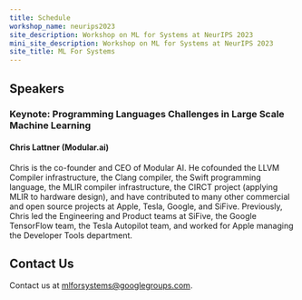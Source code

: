```yaml
---
title: Schedule
workshop_name: neurips2023
site_description: Workshop on ML for Systems at NeurIPS 2023
mini_site_description: Workshop on ML for Systems at NeurIPS 2023
site_title: ML For Systems
---
```


<div class="speaker_section">
  <div class="inner clearfix">
    <section class="main-content">
      <h2 id="speakers">Speakers</h2>
	    <div class="speaker-bio">
				<div class="img-holder" style="background-image: url(/assets/images/speakers/chris_lattner.jpeg)"></div>
				<div>
					<h3 class="keynote-speaker">Keynote: Programming Languages Challenges in Large Scale Machine Learning</h3>
					<h4>Chris Lattner (Modular.ai)</h4>
					<p>
                        Chris is the co-founder and CEO of Modular AI. He cofounded the LLVM Compiler infrastructure, the Clang compiler, the Swift programming language, the MLIR compiler infrastructure, the CIRCT project (applying MLIR to hardware design), and have contributed to many other commercial and open source projects at Apple, Tesla, Google, and SiFive. Previously, Chris led the Engineering and Product teams at SiFive, the Google TensorFlow team, the Tesla Autopilot team, and worked for Apple managing the Developer Tools department.
					</p>
				</div>
        </div>
    	<!-- <div class="speaker-bio">
				<div>
					<h3 class="talk-speaker">Productionizing Large Language Models</h3>
					<h4>Ben Mann (Anthropic)</h4>
					<p>
					    Ben Mann is a co-founder at Anthropic, currently leading the product engineering team. Previously, he was a software engineering manager at Google and one of the first authors on the GPT-3 paper and the scaling law paper at OpenAI.
					</p>
				</div>
        </div> -->
        <!-- <div class="speaker-bio">
                <div class="img-holder" style="background-image: url(/assets/images/speakers/srivatsan_krishnan.jpg)"></div>
				<div>
					<h3 class="talk-speaker">Multi-Agent Reinforcement Learning for Computer Architecture</h3>
					<h4>Srivatsan Krishnan (Harvard University)</h4>
					<p>Srivatsan is a final year PhD candidate at Harvard University. His research interests lie at the intersection of computer architecture, machine learning, and robotics. In particular, his research focuses on creating scalable ML-driven methodologies for automating design of computer systems. Prior to starting his PhD, he was the technical lead in Intel Xeon with an integrated FPGA team for building tightly-coupled hardware accelerator IPs for machine learning/deep learning applications. His work was awarded Best Paper of IEEE Computer Architecture Letters in 2020, and IEEE Micro Top Picks 2023 Honorable Mention.
					</p>
				</div>
        </div> -->

<div class="contact-us-section">
    <div class="inner clearfix">
        <section class="main-content">
            <h2>Contact Us</h2>
            <p>
                Contact us at <a href="mailto:mlforsystems@googlegroups.com">mlforsystems@googlegroups.com</a>.
            </p>
        </section>
    </div>
</div>
